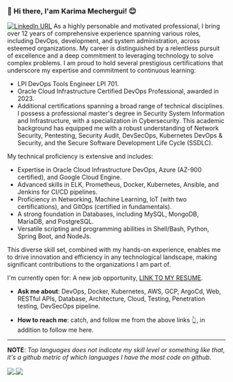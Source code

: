 ### 👋 Hi there, I'am Karima Mechergui! :blush:

[![LinkedIn URL](https://img.shields.io/static/v1?color=red&label=linkedin&logo=linkedin&logoColor=white&style=for-the-badge&message=Connect)](https://www.linkedin.com/in/karima-mechergui/)
As a highly personable and motivated professional, I bring over 12 years of comprehensive experience spanning various roles, including DevOps, development, and system administration, across esteemed organizations. My career is distinguished by a relentless pursuit of excellence and a deep commitment to leveraging technology to solve complex problems.
I am proud to hold several prestigious certifications that underscore my expertise and commitment to continuous learning:
- LPI DevOps Tools Engineer LPI 701.
- Oracle Cloud Infrastructure Certified DevOps Professional, awarded in 2023.
- Additional certifications spanning a broad range of technical disciplines.
I possess a professional master's degree in Security System Information and Infrastructure, with a specialization in Cybersecurity. This academic background has equipped me with a robust understanding of Network Security, Pentesting, Security Audit, DevSecOps, Kubernetes DevOps & Security, and the Secure Software Development Life Cycle (SSDLC).

My technical proficiency is extensive and includes:

- Expertise in Oracle Cloud Infrastructure DevOps, Azure (AZ-900 certified), and Google Cloud Engine.
- Advanced skills in ELK, Prometheus, Docker, Kubernetes, Ansible, and Jenkins for CI/CD pipelines.
- Proficiency in Networking, Machine Learning, IoT (with two certifications), and GitOps (certified in fundamentals).
- A strong foundation in Databases, including MySQL, MongoDB, MariaDB, and PostgreSQL.
- Versatile scripting and programming abilities in Shell/Bash, Python, Spring Boot, and NodeJs.

This diverse skill set, combined with my hands-on experience, enables me to drive innovation and efficiency in any technological landscape, making significant contributions to the organizations I am part of.

 I'm currently open for: A new job opportunity, [LINK TO MY RESUME](https://docs.google.com/document/d/192IuWpVX0lWla6qbW45x7u9WTgQWnMyaG97EVWkDnxU/edit?usp=sharing).



-  **Ask me about**: DevOps, Docker, Kubernetes, AWS, GCP, ArgoCd, Web, RESTful APIs, Database, Architecture, Cloud,  Testing, Penetration testing, DevSecOps pipeline.

- **How to reach me**: catch, and follow me from the above links :point_up_2:, in addition to follow me here.


<hr/>

**NOTE**: *Top languages does not indicate my skill level or something like that, it's a github metric of which languages I have the most code on github.*

<a href="https://github.com/KMechG">
  <img align="center" src="https://github-readme-stats.vercel.app/api?username=KMechG&show_icons=true&theme=radical" />
</a> 
<a href="https://github.com/KMechG">
  <img align="center" src="https://github-readme-stats.vercel.app/api/top-langs/?username=KMechG&layout=compact&theme=radical&hide_border=false" />
</a>
  





<!--
### Hi there 👋


**KMechG/KMechG** is a ✨ _special_ ✨ repository because its `README.md` (this file) appears on your GitHub profile.

Here are some ideas to get you started:

- 🔭 I’m currently working on ...
- 🌱 I’m currently learning ...
- 👯 I’m looking to collaborate on ...
- 🤔 I’m looking for help with ...
- 💬 Ask me about ...
- 📫 How to reach me: ...
- 😄 Pronouns: ...
- ⚡ Fun fact: ...
-->
